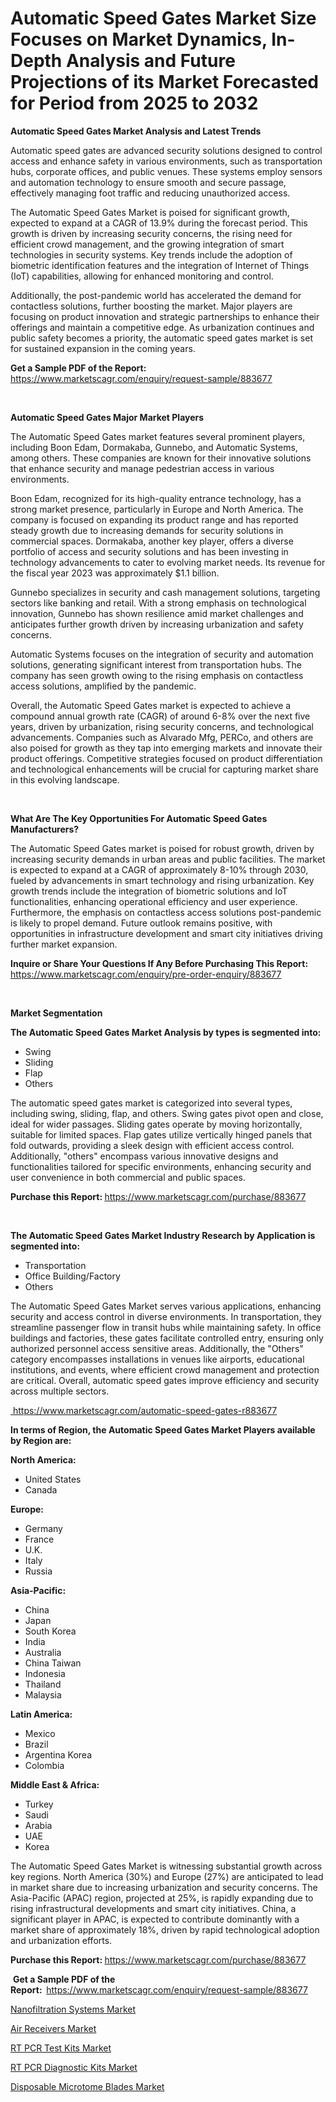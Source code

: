 <p><h1>Automatic Speed Gates Market Size Focuses on Market Dynamics, In-Depth Analysis and Future Projections of its Market Forecasted for Period from 2025 to 2032</h1></p><p><strong>Automatic Speed Gates Market Analysis and Latest Trends</strong></p>
<p><p>Automatic speed gates are advanced security solutions designed to control access and enhance safety in various environments, such as transportation hubs, corporate offices, and public venues. These systems employ sensors and automation technology to ensure smooth and secure passage, effectively managing foot traffic and reducing unauthorized access.</p><p>The Automatic Speed Gates Market is poised for significant growth, expected to expand at a CAGR of 13.9% during the forecast period. This growth is driven by increasing security concerns, the rising need for efficient crowd management, and the growing integration of smart technologies in security systems. Key trends include the adoption of biometric identification features and the integration of Internet of Things (IoT) capabilities, allowing for enhanced monitoring and control.</p><p>Additionally, the post-pandemic world has accelerated the demand for contactless solutions, further boosting the market. Major players are focusing on product innovation and strategic partnerships to enhance their offerings and maintain a competitive edge. As urbanization continues and public safety becomes a priority, the automatic speed gates market is set for sustained expansion in the coming years.</p></p>
<p><strong>Get a Sample PDF of the Report:&nbsp;</strong> <a href="https://www.marketscagr.com/enquiry/request-sample/883677?utm_campaign=2517&utm_medium=2&utm_source=Github&utm_content=ia&utm_term=11042025&utm_id=automatic-speed-gates">https://www.marketscagr.com/enquiry/request-sample/883677</a></p>
<p>&nbsp;</p>
<p><strong>Automatic Speed Gates Major Market Players</strong></p>
<p><p>The Automatic Speed Gates market features several prominent players, including Boon Edam, Dormakaba, Gunnebo, and Automatic Systems, among others. These companies are known for their innovative solutions that enhance security and manage pedestrian access in various environments.</p><p>Boon Edam, recognized for its high-quality entrance technology, has a strong market presence, particularly in Europe and North America. The company is focused on expanding its product range and has reported steady growth due to increasing demands for security solutions in commercial spaces. Dormakaba, another key player, offers a diverse portfolio of access and security solutions and has been investing in technology advancements to cater to evolving market needs. Its revenue for the fiscal year 2023 was approximately $1.1 billion.</p><p>Gunnebo specializes in security and cash management solutions, targeting sectors like banking and retail. With a strong emphasis on technological innovation, Gunnebo has shown resilience amid market challenges and anticipates further growth driven by increasing urbanization and safety concerns.</p><p>Automatic Systems focuses on the integration of security and automation solutions, generating significant interest from transportation hubs. The company has seen growth owing to the rising emphasis on contactless access solutions, amplified by the pandemic.</p><p>Overall, the Automatic Speed Gates market is expected to achieve a compound annual growth rate (CAGR) of around 6-8% over the next five years, driven by urbanization, rising security concerns, and technological advancements. Companies such as Alvarado Mfg, PERCo, and others are also poised for growth as they tap into emerging markets and innovate their product offerings. Competitive strategies focused on product differentiation and technological enhancements will be crucial for capturing market share in this evolving landscape.</p></p>
<p>&nbsp;</p>
<p><strong>What Are The Key Opportunities For Automatic Speed Gates Manufacturers?</strong></p>
<p><p>The Automatic Speed Gates market is poised for robust growth, driven by increasing security demands in urban areas and public facilities. The market is expected to expand at a CAGR of approximately 8-10% through 2030, fueled by advancements in smart technology and rising urbanization. Key growth trends include the integration of biometric solutions and IoT functionalities, enhancing operational efficiency and user experience. Furthermore, the emphasis on contactless access solutions post-pandemic is likely to propel demand. Future outlook remains positive, with opportunities in infrastructure development and smart city initiatives driving further market expansion.</p></p>
<p><strong>Inquire or Share Your Questions If Any Before Purchasing This Report:</strong> <a href="https://www.marketscagr.com/enquiry/pre-order-enquiry/883677?utm_campaign=2517&utm_medium=2&utm_source=Github&utm_content=ia&utm_term=11042025&utm_id=automatic-speed-gates">https://www.marketscagr.com/enquiry/pre-order-enquiry/883677</a></p>
<p>&nbsp;</p>
<p><strong>Market Segmentation</strong></p>
<p><strong>The Automatic Speed Gates Market Analysis by types is segmented into:</strong></p>
<p><ul><li>Swing</li><li>Sliding</li><li>Flap</li><li>Others</li></ul></p>
<p><p>The automatic speed gates market is categorized into several types, including swing, sliding, flap, and others. Swing gates pivot open and close, ideal for wider passages. Sliding gates operate by moving horizontally, suitable for limited spaces. Flap gates utilize vertically hinged panels that fold outwards, providing a sleek design with efficient access control. Additionally, "others" encompass various innovative designs and functionalities tailored for specific environments, enhancing security and user convenience in both commercial and public spaces.</p></p>
<p><strong>Purchase this Report:&nbsp;</strong><a href="https://www.marketscagr.com/purchase/883677?utm_campaign=2517&utm_medium=2&utm_source=Github&utm_content=ia&utm_term=11042025&utm_id=automatic-speed-gates">https://www.marketscagr.com/purchase/883677</a></p>
<p>&nbsp;</p>
<p><strong>The Automatic Speed Gates Market Industry Research by Application is segmented into:</strong></p>
<p><ul><li>Transportation</li><li>Office Building/Factory</li><li>Others</li></ul></p>
<p><p>The Automatic Speed Gates Market serves various applications, enhancing security and access control in diverse environments. In transportation, they streamline passenger flow in transit hubs while maintaining safety. In office buildings and factories, these gates facilitate controlled entry, ensuring only authorized personnel access sensitive areas. Additionally, the "Others" category encompasses installations in venues like airports, educational institutions, and events, where efficient crowd management and protection are critical. Overall, automatic speed gates improve efficiency and security across multiple sectors.</p></p>
<p><a href="https://www.marketscagr.com/automatic-speed-gates-r883677?utm_campaign=2517&utm_medium=2&utm_source=Github&utm_content=ia&utm_term=11042025&utm_id=automatic-speed-gates">&nbsp;https://www.marketscagr.com/automatic-speed-gates-r883677</a></p>
<p><strong>In terms of Region, the Automatic Speed Gates Market Players available by Region are:</strong></p>
<p>
    <p> <strong> North America: </strong>
        <ul>
            <li>United States</li>
            <li>Canada</li>
        </ul>
        </p> 
    <p> <strong> Europe: </strong>
        <ul>
            <li>Germany</li>
            <li>France</li>
            <li>U.K.</li>
            <li>Italy</li>
            <li>Russia</li>
        </ul>
        </p> 
    <p> <strong> Asia-Pacific: </strong>
        <ul>
            <li>China</li>
            <li>Japan</li>
            <li>South Korea</li>
            <li>India</li>
            <li>Australia</li>
            <li>China Taiwan</li>
            <li>Indonesia</li>
            <li>Thailand</li>
            <li>Malaysia</li>
        </ul>
        </p> 
    <p> <strong> Latin America: </strong>
        <ul>
            <li>Mexico</li>
            <li>Brazil</li>
            <li>Argentina Korea</li>
            <li>Colombia</li>
        </ul>
        </p> 
    <p> <strong> Middle East & Africa: </strong>
        <ul>
            <li>Turkey</li>
            <li>Saudi</li>
            <li>Arabia</li>
            <li>UAE</li>
            <li>Korea</li>
        </ul>
    </p>
    </p>
<p><p>The Automatic Speed Gates Market is witnessing substantial growth across key regions. North America (30%) and Europe (27%) are anticipated to lead in market share due to increasing urbanization and security concerns. The Asia-Pacific (APAC) region, projected at 25%, is rapidly expanding due to rising infrastructural developments and smart city initiatives. China, a significant player in APAC, is expected to contribute dominantly with a market share of approximately 18%, driven by rapid technological adoption and urbanization efforts.</p></p>
<p><strong>Purchase this Report: </strong><a href="https://www.marketscagr.com/purchase/883677?utm_campaign=2517&utm_medium=2&utm_source=Github&utm_content=ia&utm_term=11042025&utm_id=automatic-speed-gates">https://www.marketscagr.com/purchase/883677</a></p>
<p>&nbsp;<strong>Get a Sample PDF of the Report:&nbsp;&nbsp;</strong><a href="https://www.marketscagr.com/enquiry/request-sample/883677?utm_campaign=2517&utm_medium=2&utm_source=Github&utm_content=ia&utm_term=11042025&utm_id=automatic-speed-gates">https://www.marketscagr.com/enquiry/request-sample/883677</a></p>
<p><strong></strong></p>
<p><p><a href="https://github.com/olesjaquah/Market-Research-Report-List-1/blob/main/nanofiltration-systems-market.md?utm_campaign=2517&utm_medium=2&utm_source=Github&utm_content=ia&utm_term=11042025&utm_id=automatic-speed-gates">Nanofiltration Systems Market</a></p><p><a href="https://github.com/kitsossadien/Market-Research-Report-List-1/blob/main/air-receivers-market.md?utm_campaign=2517&utm_medium=2&utm_source=Github&utm_content=ia&utm_term=11042025&utm_id=automatic-speed-gates">Air Receivers Market</a></p><p><a href="https://www.linkedin.com/pulse/competitive-landscape-analysis-rt-pcr-test-kits-market-highlighting-v3fmc?utm_campaign=2517&utm_medium=2&utm_source=Github&utm_content=ia&utm_term=11042025&utm_id=automatic-speed-gates">RT PCR Test Kits Market</a></p><p><a href="https://www.linkedin.com/pulse/regional-segment-trends-rt-pcr-diagnostic-kits-market-2025-nvdtc?utm_campaign=2517&utm_medium=2&utm_source=Github&utm_content=ia&utm_term=11042025&utm_id=automatic-speed-gates">RT PCR Diagnostic Kits Market</a></p><p><a href="https://www.linkedin.com/pulse/disposable-microtome-blades-market-analysis-report-at6tc?utm_campaign=2517&utm_medium=2&utm_source=Github&utm_content=ia&utm_term=11042025&utm_id=automatic-speed-gates">Disposable Microtome Blades Market</a></p></p>